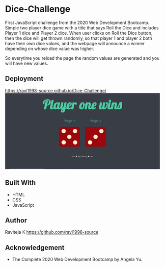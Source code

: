 # Dice-Challenge
First JavaScript challenge from the 2020 Web Development Bootcamp. Simple two player dice game with a title that says Roll the Dice and includes Player 1 dice and Player 2 dice. When user clicks on Roll the Dice button, then the dice will get thrown randomly, so that player 1 and player 2 both have their own dice values, and the webpage will announce a winner depending on whose dice value was higher.

So everytime you reload the page the random values are generated and you will have new values. 

## Deployment
https://ravi1998-source.github.io/Dice-Challenge/
![Alt text](https://github.com/ravi1998-source/Dice-Challenge/blob/main/images/Sample.png)

## Built With
* HTML
* CSS
* JavaScript

## Author
Raviteja K https://github.com/ravi1998-source

## Acknowledgement
* The Complete 2020 Web Development Bootcamp by Angela Yu.
